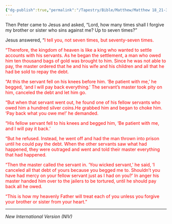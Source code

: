 ```yaml
---
{"dg-publish":true,"permalink":"/Tapestry/Bible/Matthew/Matthew 18_21-35/","title":"Matthew 18:21-35","hide":true,"tags":["bible-verse","bible-verse"],"dgHomeLink":true,"dgShowLocalGraph":true,"dgEnableSearch":true}
---
```


Then Peter came to Jesus and asked, “Lord, how many times shall I forgive my brother or sister who sins against me? Up to seven times?”

Jesus answered, “<font color="#ff0000">I tell you, not seven times, but seventy-seven times.</font>

<font color="#ff0000">“Therefore, the kingdom of heaven is like a king who wanted to settle accounts with his servants. As he began the settlement, a man who owed him ten thousand bags of gold was brought to him. Since he was not able to pay, the master ordered that he and his wife and his children and all that he had be sold to repay the debt.</font>

<font color="#ff0000"> “At this the servant fell on his knees before him. ‘Be patient with me,’ he begged, ‘and I will pay back everything.’ The servant’s master took pity on him, canceled the debt and let him go.</font>

<font color="#ff0000"> “But when that servant went out, he found one of his fellow servants who owed him a hundred silver coins.He grabbed him and began to choke him. ‘Pay back what you owe me!’ he demanded.</font>

<font color="#ff0000">“His fellow servant fell to his knees and begged him, ‘Be patient with me, and I will pay it back.’</font>

<font color="#ff0000"> “But he refused. Instead, he went off and had the man thrown into prison until he could pay the debt.  When the other servants saw what had happened, they were outraged and went and told their master everything that had happened.</font>

<font color="#ff0000">“Then the master called the servant in. ‘You wicked servant,’ he said, ‘I canceled all that debt of yours because you begged me to. Shouldn’t you have had mercy on your fellow servant just as I had on you?’ In anger his master handed him over to the jailers to be tortured, until he should pay back all he owed.</font>

<font color="#ff0000">“This is how my heavenly Father will treat each of you unless you forgive your brother or sister from your heart.”</font>

---
*New International Version (NIV)*